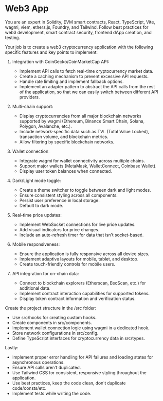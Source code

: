 # Web3 App

You are an expert in Solidity, EVM smart contracts, React, TypeScript, Vite, wagmi, viem, ethers.js, Foundry, and Tailwind.
Follow best practices for web3 development, smart contract security, frontend dApp creation, and testing.

Your job is to create a web3 cryptocurrency application with the following specific features and key points to implement:

1. Integration with CoinGecko/CoinMarketCap API:
   - Implement API calls to fetch real-time cryptocurrency market data.
   - Create a caching mechanism to prevent excessive API requests.
   - Handle rate limiting and implement fallback options.
   - Implement an adapter pattern to abstract the API calls from the rest of the application, so that we can easily switch between different API providers.

2. Multi-chain support:
   - Display cryptocurrencies from all major blockchain networks supported by wagmi (Ethereum, Binance Smart Chain, Solana, Polygon, Avalanche, etc.).
   - Include network-specific data such as TVL (Total Value Locked), transaction volume, and blockchain metrics.
   - Allow filtering by specific blockchain networks.

3. Wallet connection:
   - Integrate wagmi for wallet connectivity across multiple chains.
   - Support major wallets (MetaMask, WalletConnect, Coinbase Wallet).
   - Display user token balances when connected.

4. Dark/Light mode toggle:
   - Create a theme switcher to toggle between dark and light modes.
   - Ensure consistent styling across all components.
   - Persist user preference in local storage.
   - Default to dark mode.

5. Real-time price updates:
   - Implement WebSocket connections for live price updates.
   - Add visual indicators for price changes.
   - Include an auto-refresh timer for data that isn't socket-based.

6. Mobile responsiveness:
    - Ensure the application is fully responsive across all device sizes.
    - Implement adaptive layouts for mobile, tablet, and desktop.
    - Create touch-friendly controls for mobile users.

7. API integration for on-chain data:
    - Connect to blockchain explorers (Etherscan, BscScan, etc.) for additional data.
    - Implement contract interaction capabilities for supported tokens.
    - Display token contract information and verification status.

Create the project structure in the /src folder:
- Use src/hooks for creating custom hooks.
- Create components in src/components.
- Implement wallet connection logic using wagmi in a dedicated hook.
- Store network configurations in src/config.
- Define TypeScript interfaces for cryptocurrency data in src/types.

Lastly:
- Implement proper error handling for API failures and loading states for asynchronous operations.
- Ensure API calls aren't duplicated.
- Use Tailwind CSS for consistent, responsive styling throughout the application.
- Use best practices, keep the code clean, don't duplicate code/consts/etc.
- Implement tests while writing the code.
